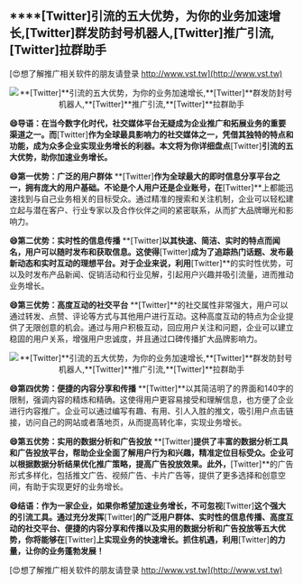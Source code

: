 ## ****[Twitter]**引流的五大优势，为你的业务加速增长,**[Twitter]**群发防封号机器人,**[Twitter]**推广引流,**[Twitter]**拉群助手**

[😍想了解推广相关软件的朋友请登录 http://www.vst.tw](http://www.vst.tw)

 <center><img src="https://vst.tw/MP4/tuiguang/png/5.png" alt="**[Twitter]**引流的五大优势，为你的业务加速增长,**[Twitter]**群发防封号机器人,**[Twitter]**推广引流,**[Twitter]**拉群助手"></center>

**😄导语：在当今数字化时代，社交媒体平台无疑成为企业推广和拓展业务的重要渠道之一。而**[Twitter]**作为全球最具影响力的社交媒体之一，凭借其独特的特点和功能，成为众多企业实现业务增长的利器。本文将为你详细盘点**[Twitter]**引流的五大优势，助你加速业务增长。**

**😄第一优势：广泛的用户群体**
**[Twitter]**作为全球最大的即时信息分享平台之一，拥有庞大的用户基础。不论是个人用户还是企业账号，在**[Twitter]**上都能迅速找到与自己业务相关的目标受众。通过精准的搜索和关注机制，企业可以轻松建立起与潜在客户、行业专家以及合作伙伴之间的紧密联系，从而扩大品牌曝光和影响力。

**😄第二优势：实时性的信息传播**
**[Twitter]**以其快速、简洁、实时的特点而闻名，用户可以随时发布和获取信息。这使得**[Twitter]**成为了追踪热门话题、发布最新动态和实时互动的理想平台。对于企业来说，利用**[Twitter]**的实时性优势，可以及时发布产品新闻、促销活动和行业见解，引起用户兴趣并吸引流量，进而推动业务增长。

**😄第三优势：高度互动的社交平台**
**[Twitter]**的社交属性非常强大，用户可以通过转发、点赞、评论等方式与其他用户进行互动。这种高度互动的特点为企业提供了无限创意的机会。通过与用户积极互动，回应用户关注和问题，企业可以建立稳固的用户关系，增强用户忠诚度，并且通过口碑传播扩大品牌影响力。

 <center><img src="https://vst.tw/MP4/tuiguang/png/8.png" alt="**[Twitter]**引流的五大优势，为你的业务加速增长,**[Twitter]**群发防封号机器人,**[Twitter]**推广引流,**[Twitter]**拉群助手"></center>

**😄第四优势：便捷的内容分享和传播**
**[Twitter]**以其简洁明了的界面和140字的限制，强调内容的精炼和精确。这使得用户更容易接受和理解信息，也方便了企业进行内容推广。企业可以通过编写有趣、有用、引人入胜的推文，吸引用户点击链接，访问自己的网站或者落地页，从而提高转化率，实现业务增长。

**😄第五优势：实用的数据分析和广告投放**
**[Twitter]**提供了丰富的数据分析工具和广告投放平台，帮助企业全面了解用户行为和兴趣，精准定位目标受众。企业可以根据数据分析结果优化推广策略，提高广告投放效果。此外，**[Twitter]**的广告形式多样化，包括推文广告、视频广告、卡片广告等，提供了更多选择和创意空间，有助于实现更好的业务增长。

**😄结语：作为一家企业，如果你希望加速业务增长，不可忽视**[Twitter]**这个强大的引流工具。通过充分发挥**[Twitter]**的广泛用户群体、实时性的信息传播、高度互动的社交平台、便捷的内容分享和传播以及实用的数据分析和广告投放等五大优势，你将能够在**[Twitter]**上实现业务的快速增长。抓住机遇，利用**[Twitter]**的力量，让你的业务蓬勃发展！**

[😍想了解推广相关软件的朋友请登录 http://www.vst.tw](http://www.vst.tw)



